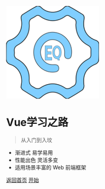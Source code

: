 <img alr="Logo" src="/_media/logo.svg" width="250">

# Vue学习之路

> 从入门到入坟

- 渐进式 易学易用
- 性能出色 灵活多变
- 适用场景丰富的 Web 前端框架

[返回首页](/)
[开始](NeverTooOldToLearn/Vue/Vue是什么)